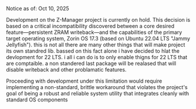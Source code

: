 Notice as of: Oct 10, 2025

Development on the Z-Manager project is currently on hold. This decision is based on a critical incompatibility discovered between a core desired feature—persistent ZRAM writeback—and the capabilities of the primary target operating system, Zorin OS 17.3 (based on Ubuntu 22.04 LTS "Jammy Jellyfish").
this is not all there are many other things that will make project its own standred lib. bassed on this fact alone i have decided to hlat the devlopment for 22 LTS. i all i can do is to only enable thigns for 22 LTS that are comptaible. a non standered last package will be realased that will disable writeback and other problamatic features. 

Proceeding with development under this limitation would require implementing a non-standard, brittle workaround that violates the project's goal of being a robust and reliable system utility that integrates cleanly with standard OS components
